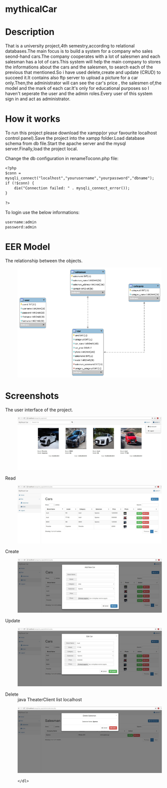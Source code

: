 # mythicalCar
<h1>Description</h1>
<p>That is a university project,4th semestry,according to relational databases.The main focus is to build a system for a company who sales seond-hand cars.The company cooperates with a lot of salesmen and each salesman has a lot of cars.This system will help the main company to stores the informations about the cars and the salesmen, to search each of the previous that mentioned.So i have used delete,create and update (CRUD) to succeed it.It contains also ftp server to upload a picture for a car only.Then,the administrator will can see the car's price , the salesmen of,the model and the mark of each car.It's only for educational purposes so I haven't seperate the user and the admin roles.Every user of this system sign in and act as administrator.

<h1>How it works</h1>
<p>To run this project please download the xampp(or your favourite localhost control panel).Save the project into the xampp folder.Load database schema from db file.Start the apache server and the mysql server.Finally,load the project local.</p>


Change the db configuration in renameToconn.php file: 

```
<?php
$conn = mysqli_connect("localhost","yourusername","yourpassword","dbname");
if (!$conn) {
	die("Connection failed: " . mysqli_connect_error());
}
 
?>

```

To login use the below informations:
```
username:admin
password:admin

```

<h1>EER Model</h1>
 <dl>
  <dt>The relationship between the objects.</dt>
  <dd><p align="center">
  <img src="screenshots/er.png" >
</p><dd>
	</dl>
	<dl>
<h1>Screenshots</h1>
  <dt>The user interface of the project.</dt>
  <dd><p align="center">
  <img src="screenshots/1.jpg" >
</p><dd>
	 
  <dt>Read</dt>
  <dd><p align="center">
  <img src="screenshots/2.jpg" >
</p><dd>
	 
  <dt>Create</dt>
  <dd><p align="center">
  <img src="screenshots/3.jpg" >
</p><dd>
	 
  <dt> Update</dt>
  <dd><p align="center">
  <img src="screenshots/4.jpg" >
</p><dd>
	 
  <dt> Delete</dt>
  <dd>java TheaterClient list localhost<p align="center">
  <img src="screenshots/5.jpg" >
</p><dd>
	
	</dl>

